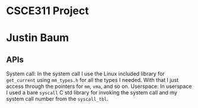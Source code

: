 # CSCE311 Project
# Justin Baum

## APIs

System call:  In the system call I use the Linux included library for `get_current` using `mm_types.h` for all the types I needed. With that I just access through the pointers for `mm`, `vma`, and so on.
Userspace:    In userspace I used a bare `syscall` C std library for invoking the system call and my system call number from the `syscall_tbl`.
